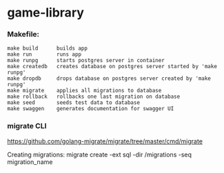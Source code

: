 # game-library

### Makefile:
    make build      builds app
    make run        runs app
    make runpg      starts postgres server in container
    make createdb   creates database on postgres server started by 'make runpg'
    make dropdb     drops database on postgres server created by 'make runpg'
    make migrate    applies all migrations to database
    make rollback   rollbacks one last migration on database
    make seed       seeds test data to database
    make swaggen    generates documentation for swagger UI


### migrate CLI
https://github.com/golang-migrate/migrate/tree/master/cmd/migrate

Creating migrations:
migrate create -ext sql -dir /migrations -seq migration_name